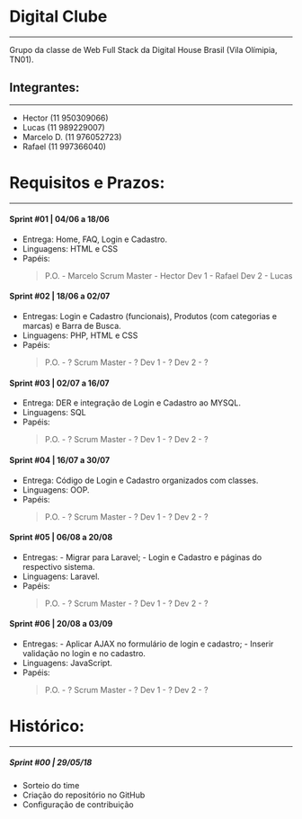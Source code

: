# Digital Clube
---
Grupo da classe de Web Full Stack da Digital House Brasil (Vila Olímipia, TN01).


## Integrantes:
---
  - Hector (11 950309066)
  - Lucas (11 989229007)
  - Marcelo D. (11 976052723)
  - Rafael (11 997366040)

# Requisitos e Prazos:
---

  #### Sprint #01 | 04/06 a 18/06
  - Entrega: Home, FAQ, Login e Cadastro.
  - Linguagens: HTML e CSS
  - Papéis:
    > P.O. - Marcelo
    > Scrum Master - Hector
    > Dev 1 - Rafael
    > Dev 2 - Lucas
  
  #### Sprint #02 | 18/06 a 02/07
  - Entregas: Login e Cadastro (funcionais), Produtos (com categorias e marcas) e Barra de Busca.
  - Linguagens: PHP, HTML e CSS
  - Papéis:
    > P.O. - ?
    > Scrum Master - ?
    > Dev 1 - ?
    > Dev 2 - ?
  
  #### Sprint #03 | 02/07 a 16/07
  - Entrega: DER e integração de Login e Cadastro ao MYSQL.
  - Linguagens: SQL
  - Papéis:
    > P.O. - ?
    > Scrum Master - ?
    > Dev 1 - ?
    > Dev 2 - ?
  
  #### Sprint #04 | 16/07 a 30/07
  - Entrega: Código de Login e Cadastro organizados com classes.
  - Linguagens: OOP.
  - Papéis:
    > P.O. - ?
    > Scrum Master - ?
    > Dev 1 - ?
    > Dev 2 - ?
  
  #### Sprint #05 | 06/08 a 20/08
  - Entregas:
        - Migrar para Laravel;
        - Login e Cadastro e páginas do respectivo sistema.
  - Linguagens: Laravel.
  - Papéis:
    > P.O. - ?
    > Scrum Master - ?
    > Dev 1 - ?
    > Dev 2 - ?
  
  #### Sprint #06 | 20/08 a 03/09
  - Entregas:
        - Aplicar AJAX no formulário de login e cadastro;
        - Inserir validação no login e no cadastro.
  - Linguagens: JavaScript.
  - Papéis:
    > P.O. - ?
    > Scrum Master - ?
    > Dev 1 - ?
    > Dev 2 - ?
  

# Histórico:
---

  ##### Sprint #00 | 29/05/18
  - Sorteio do time
  - Criação do repositório no GitHub
  - Configuração de contribuição

